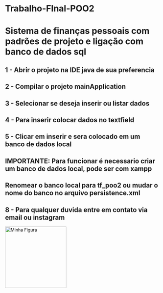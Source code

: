 # Trabalho-FInal-POO2
<h1>Sistema de finanças pessoais com padrões de projeto e ligação com banco de dados sql</h1>
<h2>1 - Abrir o projeto na IDE java de sua preferencia</h2>
<h2>2 - Compilar o projeto mainApplication</h2>
<h2>3 - Selecionar se deseja inserir ou listar dados</h2>
<h2>4 - Para inserir colocar dados no textfield</h2>
<h2>5 - Clicar em inserir e sera colocado em um banco de dados local</h2>
<h2>IMPORTANTE: Para funcionar é necessario criar um banco de dados local, pode ser com xampp</h2>
<h2>Renomear o banco local para tf_poo2 ou mudar o nome do banco no arquivo persistence.xml</h2>
<h2>8 - Para qualquer duvida entre em contato via email ou instagram</h2>

<img src="[imagem.jpg](https://i.imgur.com/4wWACQ5.png)" width="200px" alt="Minha Figura">
